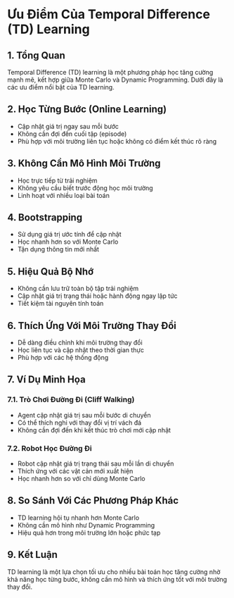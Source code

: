 # Ưu Điểm Của Temporal Difference (TD) Learning

## 1. Tổng Quan
Temporal Difference (TD) learning là một phương pháp học tăng cường mạnh mẽ, kết hợp giữa Monte Carlo và Dynamic Programming. Dưới đây là các ưu điểm nổi bật của TD learning.

## 2. Học Từng Bước (Online Learning)
- Cập nhật giá trị ngay sau mỗi bước
- Không cần đợi đến cuối tập (episode)
- Phù hợp với môi trường liên tục hoặc không có điểm kết thúc rõ ràng

## 3. Không Cần Mô Hình Môi Trường
- Học trực tiếp từ trải nghiệm
- Không yêu cầu biết trước động học môi trường
- Linh hoạt với nhiều loại bài toán

## 4. Bootstrapping
- Sử dụng giá trị ước tính để cập nhật
- Học nhanh hơn so với Monte Carlo
- Tận dụng thông tin mới nhất

## 5. Hiệu Quả Bộ Nhớ
- Không cần lưu trữ toàn bộ tập trải nghiệm
- Cập nhật giá trị trạng thái hoặc hành động ngay lập tức
- Tiết kiệm tài nguyên tính toán

## 6. Thích Ứng Với Môi Trường Thay Đổi
- Dễ dàng điều chỉnh khi môi trường thay đổi
- Học liên tục và cập nhật theo thời gian thực
- Phù hợp với các hệ thống động

## 7. Ví Dụ Minh Họa
### 7.1. Trò Chơi Đường Đi (Cliff Walking)
- Agent cập nhật giá trị sau mỗi bước di chuyển
- Có thể thích nghi với thay đổi vị trí vách đá
- Không cần đợi đến khi kết thúc trò chơi mới cập nhật

### 7.2. Robot Học Đường Đi
- Robot cập nhật giá trị trạng thái sau mỗi lần di chuyển
- Thích ứng với các vật cản mới xuất hiện
- Học nhanh hơn so với chỉ dùng Monte Carlo

## 8. So Sánh Với Các Phương Pháp Khác
- TD learning hội tụ nhanh hơn Monte Carlo
- Không cần mô hình như Dynamic Programming
- Hiệu quả hơn trong môi trường lớn hoặc phức tạp

## 9. Kết Luận
TD learning là một lựa chọn tối ưu cho nhiều bài toán học tăng cường nhờ khả năng học từng bước, không cần mô hình và thích ứng tốt với môi trường thay đổi.
